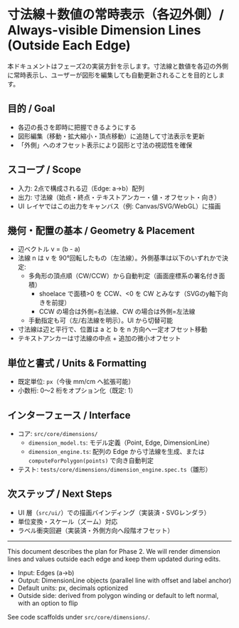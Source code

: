  # 寸法線＋数値の常時表示（各辺外側）/ Always-visible Dimension Lines (Outside Each Edge)
 
 本ドキュメントはフェーズ2の実装方針を示します。寸法線と数値を各辺の外側に常時表示し、ユーザーが図形を編集しても自動更新されることを目的とします。
 
 ## 目的 / Goal
 - 各辺の長さを即時に把握できるようにする
 - 図形編集（移動・拡大縮小・頂点移動）に追随して寸法表示を更新
 - 「外側」へのオフセット表示により図形と寸法の視認性を確保
 
 ## スコープ / Scope
 - 入力: 2点で構成される辺（Edge: a→b）配列
 - 出力: 寸法線（始点・終点・テキストアンカー・値・オフセット・向き）
 - UI レイヤではこの出力をキャンバス（例: Canvas/SVG/WebGL）に描画
 
## 幾何・配置の基本 / Geometry & Placement
- 辺ベクトル v = (b - a)
- 法線 n は v を 90°回転したもの（左法線）。外側基準は以下のいずれかで決定:
  - 多角形の頂点順（CW/CCW）から自動判定（画面座標系の署名付き面積）
    - shoelace で面積>0 を CCW、<0 を CW とみなす（SVGのy軸下向きを前提）
    - CCW の場合は外側=右法線、CW の場合は外側=左法線
  - 手動指定も可（左/右法線を明示）。UI から切替可能
 - 寸法線は辺と平行で、位置は a と b を n 方向へ一定オフセット移動
 - テキストアンカーは寸法線の中点 + 追加の微小オフセット
 
 ## 単位と書式 / Units & Formatting
 - 既定単位: `px`（今後 mm/cm へ拡張可能）
 - 小数桁: 0〜2 桁をオプション化（既定: 1）
 
## インターフェース / Interface
- コア: `src/core/dimensions/`
  - `dimension_model.ts`: モデル定義（Point, Edge, DimensionLine）
  - `dimension_engine.ts`: 配列の Edge から寸法線を生成、または `computeForPolygon(points)` で向き自動判定
 - テスト: `tests/core/dimensions/dimension_engine.spec.ts`（雛形）
 
## 次ステップ / Next Steps
- UI 層（`src/ui/`）での描画バインディング（実装済・SVGレンダラ）
- 単位変換・スケール（ズーム）対応
- ラベル衝突回避（実装済・外側方向へ段階オフセット）
 
 ---
 
 This document describes the plan for Phase 2. We will render dimension lines and values outside each edge and keep them updated during edits.
 
 - Input: Edges (a→b)
 - Output: DimensionLine objects (parallel line with offset and label anchor)
 - Default units: px, decimals optionized
 - Outside side: derived from polygon winding or default to left normal, with an option to flip
 
 See code scaffolds under `src/core/dimensions/`.
